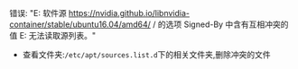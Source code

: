 
错误:
"E: 软件源 https://nvidia.github.io/libnvidia-container/stable/ubuntu16.04/amd64/ / 的选项 Signed-By 中含有互相冲突的值
 E: 无法读取源列表。"
 + 查看文件夹:`/etc/apt/sources.list.d`下的相关文件夹,删除冲突的文件
